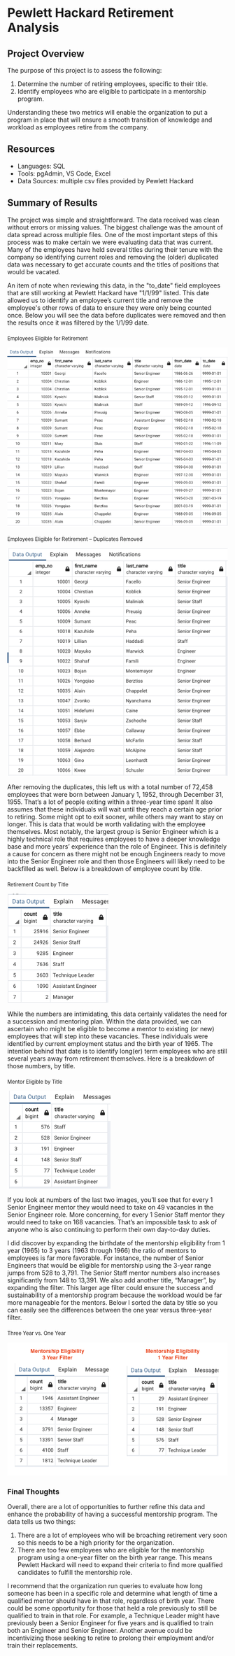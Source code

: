 # Pewlett Hackard Retirement Analysis

## Project Overview
The purpose of this project is to assess the following:
  1.	Determine the number of retiring employees, specific to their title.
  2.	Identify employees who are eligible to participate in a mentorship program.
  
  Understanding these two metrics will enable the organization to put a program in place that will ensure a smooth transition of knowledge and workload as employees retire from the company.

## Resources
  * Languages: SQL
  * Tools: pgAdmin, VS Code, Excel 
  * Data Sources: multiple csv files provided by Pewlett Hackard

## Summary of Results
The project was simple and straightforward. The data received was clean without errors or missing values. The biggest challenge was the amount of data spread across multiple files. One of the most important steps of this process was to make certain we were evaluating data that was current. Many of the employees have held several titles during their tenure with the company so identifying current roles and removing the (older) duplicated data was necessary to get accurate counts and the titles of positions that would be vacated.
 
 An item of note when reviewing this data, in the "to_date" field employees that are still working at Pewlett Hackard have "1/1/99" listed. This date allowed us to identify an employee’s current title and remove the employee's other rows of data to ensure they were only being counted once. Below you will see the data before duplicates were removed and then the results once it was filtered by the 1/1/99 date.

<sub>Employees Eligible for Retirement</sub>

![retirement_titles_original](https://github.com/Kelfang/Pewlett-Hackard-Analysis/blob/main/images/retirement_titles_original.png)


<sub>Employees Eligible for Retirement – Duplicates Removed</sub>

![retirement_titles_dups_removed](https://github.com/Kelfang/Pewlett-Hackard-Analysis/blob/main/images/retirement_titles_dups_removed.png)

After removing the duplicates, this left us with a total number of 72,458 employees that were born between January 1, 1952, through December 31, 1955. That’s a lot of people exiting within a three-year time span! It also assumes that these individuals will wait until they reach a certain age prior to retiring. Some might opt to exit sooner, while others may want to stay on longer. This is data that would be worth validating with the employee themselves. 
Most notably, the largest group is Senior Engineer which is a highly technical role that requires employees to have a deeper knowledge base and more years’ experience than the role of Engineer. This is definitely a cause for concern as there might not be enough Engineers ready to move into the Senior Engineer role and then those Engineers will likely need to be backfilled as well. Below is a breakdown of employee count by title. 

<sub>Retirement Count by Title</sub>

![retirement_count_by_title](https://github.com/Kelfang/Pewlett-Hackard-Analysis/blob/main/images/retirement_count_by_title.png)

While the numbers are intimidating, this data certainly validates the need for a succession and mentoring plan. Within the data provided, we can ascertain who might be eligible to become a mentor to existing (or new) employees that will step into these vacancies. These individuals were identified by current employment status and the birth year of 1965. The intention behind that date is to identify long(er) term employees who are still several years away from retirement themselves. Here is a breakdown of those numbers, by title. 

<sub>Mentor Eligible by Title</sub>

![mentor_eligible_by_title](https://github.com/Kelfang/Pewlett-Hackard-Analysis/blob/main/images/mentor_eligible_by_title.png)

If you look at numbers of the last two images, you’ll see that for every 1 Senior Engineer mentor they would need to take on 49 vacancies in the Senior Engineer role. More concerning, for every 1 Senior Staff mentor they would need to take on 168 vacancies. That’s an impossible task to ask of anyone who is also continuing to perform their own day-to-day duties.

I did discover by expanding the birthdate of the mentorship eligibility from 1 year (1965) to 3 years (1963 through 1966) the ratio of mentors to employees is far more favorable.  For instance, the number of Senior Engineers that would be eligible for mentorship using the 3-year range jumps from 528 to 3,791. The Senior Staff mentor numbers also increases significantly from 148 to 13,391. We also add another title, “Manager”, by expanding the filter. This larger age filter could ensure the success and sustainability of a mentorship program because the workload would be far more manageable for the mentors. Below I sorted the data by title so you can easily see the differences between the one year versus three-year filter.

<sub>Three Year vs. One Year</sub>

![three_vs_one_year_mentor](https://github.com/Kelfang/Pewlett-Hackard-Analysis/blob/main/images/three_vs_one_year_mentor.png)

### Final Thoughts
Overall, there are a lot of opportunities to further refine this data and enhance the probability of having a successful mentorship program. The data tells us two things:

  1.	There are a lot of employees who will be broaching retirement very soon so this needs to be a high priority for the organization.
  2.	There are too few employees who are eligible for the mentorship program using a one-year filter on the birth year range. This means Pewlett Hackard will need to expand their criteria to find more qualified candidates to fulfill the mentorship role. 

I recommend that the organization run queries to evaluate how long someone has been in a specific role and determine what length of time a qualified mentor should have in that role, regardless of birth year. There could be some opportunity for those that held a role previously to still be qualified to train in that role. For example, a Technique Leader might have previously been a Senior Engineer for five years and is qualified to train both an Engineer and Senior Engineer. Another avenue could be incentivizing those seeking to retire to prolong their employment and/or train their replacements.
